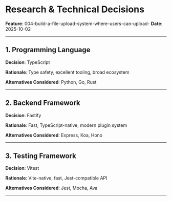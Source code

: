 # Research & Technical Decisions

**Feature**: 004-build-a-file-upload-system-where-users-can-upload-
**Date**: 2025-10-02

---

## 1. Programming Language

**Decision**: TypeScript

**Rationale**: Type safety, excellent tooling, broad ecosystem

**Alternatives Considered**: Python, Go, Rust

---

## 2. Backend Framework

**Decision**: Fastify

**Rationale**: Fast, TypeScript-native, modern plugin system

**Alternatives Considered**: Express, Koa, Hono

---

## 3. Testing Framework

**Decision**: Vitest

**Rationale**: Vite-native, fast, Jest-compatible API

**Alternatives Considered**: Jest, Mocha, Ava

---

